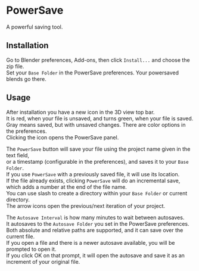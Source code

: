# PowerSave
A powerful saving tool.

## Installation
Go to Blender preferences, Add-ons, then click `Install...` and choose the zip file.  
Set your `Base Folder` in the PowerSave preferences. Your powersaved blends go there.  

## Usage
After installation you have a new icon in the 3D view top bar.  
It is red, when your file is unsaved, and turns green, when your file is saved.  
Gray means saved, but with unsaved changes. There are color options in the preferences.  
Clicking the icon opens the PowerSave panel.  

The `PowerSave` button will save your file using the project name given in the text field,  
or a timestamp (configurable in the preferences), and saves it to your `Base Folder`.  
If you use `PowerSave` with a previously saved file, it will use its location.  
If the file already exists, clicking `PowerSave` will do an incremental save, which adds a number at the end of the file name.  
You can use slash to create a directory within your `Base Folder` or current directory.  
The arrow icons open the previous/next iteration of your project.  

The `Autosave Interval` is how many minutes to wait between autosaves.  
It autosaves to the `Autosave Folder` you set in the PowerSave preferences.  
Both absolute and relative paths are supported, and it can save over the current file.  
If you open a file and there is a newer autosave available, you will be prompted to open it.  
If you click OK on that prompt, it will open the autosave and save it as an increment of your original file.  
